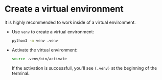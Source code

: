 # Create a virtual environment

It is highly recommended to work inside of a virtual environment.

- Use `venv` to create a virtual environment:
  ```bash
  python3 -m venv .venv
  ```
- Activate the virtual environment:
  ```bash
  source .venv/bin/activate
  ```
  If the activation is successfull, you'll see `(.venv)` at the beginning of the terminal.
